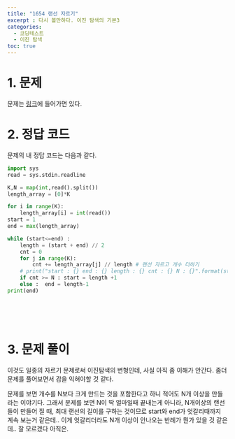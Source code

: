 ```yaml
---
title: "1654 랜선 자르기"
excerpt : 다시 볼만하다. 이진 탐색의 기본3
categories:
  - 코딩테스트
  - 이진 탐색
toc: true
---
```


# 1. 문제
문제는 [링크](https://www.acmicpc.net/problem/1654)에 들어가면 있다.

# 2. 정답 코드

문제의 내 정답 코드는 다음과 같다.

```python
import sys
read = sys.stdin.readline

K,N = map(int,read().split())
length_array = [0]*K

for i in range(K):
    length_array[i] = int(read())
start = 1
end = max(length_array)

while (start<=end) :
    length = (start + end) // 2
    cnt = 0
    for j in range(K):
        cnt += length_array[j] // length # 랜선 자르고 개수 더하기
    # print("start : {} end : {} length : {} cnt : {} N : {}".format(start,end,length,cnt,N))
    if cnt >= N : start = length +1
    else :  end = length-1
print(end)
```

<br/><br/><br/>

# 3. 문제 풀이

이것도 일종의 자르기 문제로써 이진탐색의 변형인데, 사실 아직 좀 이해가 안간다. 
좀더 문제를 풀어보면서 감을 익혀야할 것 같다.

문제를 보면 개수를 N보다 크게 만드는 것을 포함한다고 하니 적어도 N개 이상을 만들라는 이야기다.
그래서 문제를 보면 N이 딱 얼마일때 끝내는게 아니라, N개이상의 랜선들이 만들어 질 때, 최대 랜선의 길이를 구하는 것이므로
start와 end가 엇갈리때까지 계속 보는거 같은데.. 이게 엇갈리더라도 N개 이상이 안나오는 반례가 뭔가 있을 것 같은데..
잘 모르겠다 아직은.